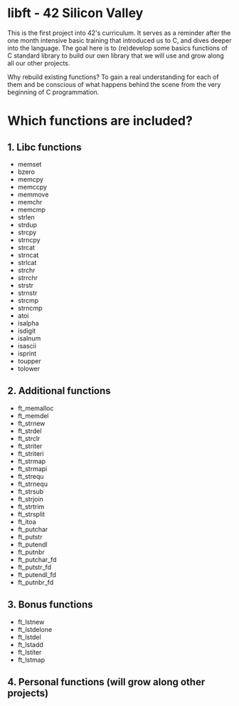 # libft - 42 Silicon Valley

This is the first project into 42's curriculum. It serves as a reminder after the one month intensive basic training that introduced us to C, and dives deeper into the language. The goal here is to (re)develop some basics functions of C standard library to build our own library that we will use and grow along all our other projects. 

Why rebuild existing functions? To gain a real understanding for each of them and be conscious of what happens behind the scene from the very beginning of C programmation.

# Which functions are included?

## 1. Libc functions

* memset
* bzero
* memcpy
* memccpy
* memmove
* memchr
* memcmp
* strlen
* strdup
* strcpy
* strncpy
* strcat
* strncat
* strlcat
* strchr
* strrchr
* strstr
* strnstr
* strcmp
* strncmp
* atoi
* isalpha
* isdigit
* isalnum
* isascii
* isprint
* toupper
* tolower

## 2. Additional functions

* ft_memalloc
* ft_memdel
* ft_strnew
* ft_strdel
* ft_strclr
* ft_striter
* ft_striteri
* ft_strmap
* ft_strmapi
* ft_strequ
* ft_strnequ
* ft_strsub
* ft_strjoin
* ft_strtrim
* ft_strsplit
* ft_itoa
* ft_putchar
* ft_putstr
* ft_putendl
* ft_putnbr
* ft_putchar_fd
* ft_putstr_fd
* ft_putendl_fd
* ft_putnbr_fd

## 3. Bonus functions

* ft_lstnew
* ft_lstdelone
* ft_lstdel
* ft_lstadd
* ft_lstiter
* ft_lstmap

## 4. Personal functions (will grow along other projects)
